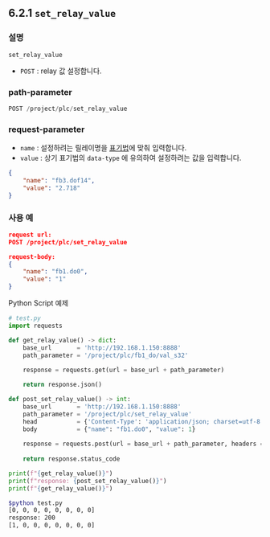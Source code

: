 ﻿## 6.2.1 `set_relay_value`

### 설명
`set_relay_value`

- `POST` : relay 값 설정합니다.

### path-parameter

```python
POST /project/plc/set_relay_value
```

### request-parameter

- `name` : 설정하려는 릴레이명을 [표기법](https://hrbook-hrc.web.app/#/view/doc-hi6-embedded-plc/korean/3-relay/2-relay-expression)에 맞춰 입력합니다.
- `value` : 상기 표기법의 `data-type` 에 유의하여 설정하려는 값을 입력합니다.
```json
{
    "name": "fb3.dof14",
    "value": "2.718"
}
```

### 사용 예

```json
request url:
POST /project/plc/set_relay_value

request-body:
{
    "name": "fb1.do0",
    "value": "1"
}
```

Python Script 예제

```python
# test.py
import requests

def get_relay_value() -> dict:
    base_url       = 'http://192.168.1.150:8888'
    path_parameter = '/project/plc/fb1_do/val_s32'
 
    response = requests.get(url = base_url + path_parameter)

    return response.json()

def post_set_relay_value() -> int:
    base_url       = 'http://192.168.1.150:8888'
    path_parameter = '/project/plc/set_relay_value'
    head           = {'Content-Type': 'application/json; charset=utf-8'}
    body           = {"name": "fb1.do0", "value": 1}
 
    response = requests.post(url = base_url + path_parameter, headers = head, json = body)
 
    return response.status_code

print(f"{get_relay_value()}")
print(f"response: {post_set_relay_value()}")
print(f"{get_relay_value()}")
```
```sh
$python test.py
[0, 0, 0, 0, 0, 0, 0, 0]
response: 200
[1, 0, 0, 0, 0, 0, 0, 0]
```